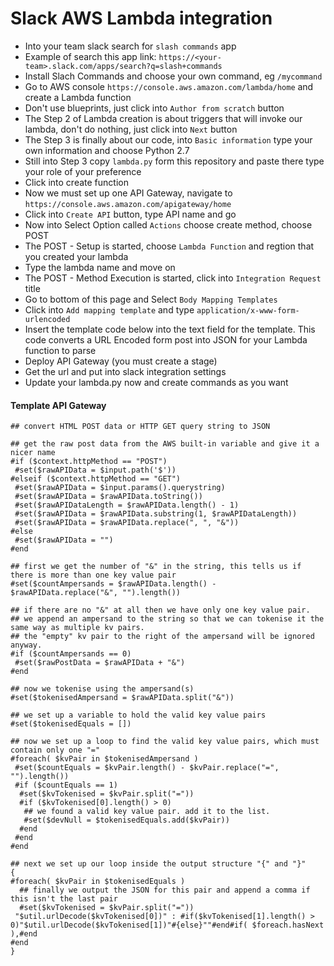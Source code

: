 
# Slack AWS Lambda integration


 * Into your team slack search for `slash commands` app
 * Example of search this app link: `https://<your-team>.slack.com/apps/search?q=slash+commands`
 * Install Slach Commands and choose your own command, eg `/mycommand`
 * Go to AWS console `https://console.aws.amazon.com/lambda/home` and create a Lambda function
 * Don't use blueprints, just click into `Author from scratch` button
 * The Step 2 of Lambda creation is about triggers that will invoke our lambda, don't do nothing, just click into `Next` button
 * The Step 3 is finally about our code, into `Basic information` type your own information and choose Python 2.7
 * Still into Step 3 copy `lambda.py` form this repository and paste there type your role of your preference
 * Click into create function
 * Now we must set up one API Gateway, navigate to `https://console.aws.amazon.com/apigateway/home`
 * Click into `Create API` button, type API name and go
 * Now into Select Option called `Actions` choose create method, choose POST
 * The POST - Setup is started, choose `Lambda Function` and regtion that you created your lambda
 * Type the lambda name and move on
 * The POST - Method Execution is started, click into `Integration Request` title
 * Go to bottom of this page and Select `Body Mapping Templates`
 * Click into `Add mapping template` and type `application/x-www-form-urlencoded`
 * Insert the template code below into the text field for the template. This code converts a URL Encoded form post into JSON for your Lambda function to parse
 * Deploy API Gateway (you must create a stage)
 * Get the url and put into slack integration settings
 * Update your lambda.py now and create commands as you want

#### Template API Gateway
```
## convert HTML POST data or HTTP GET query string to JSON

## get the raw post data from the AWS built-in variable and give it a nicer name
#if ($context.httpMethod == "POST")
 #set($rawAPIData = $input.path('$'))
#elseif ($context.httpMethod == "GET")
 #set($rawAPIData = $input.params().querystring)
 #set($rawAPIData = $rawAPIData.toString())
 #set($rawAPIDataLength = $rawAPIData.length() - 1)
 #set($rawAPIData = $rawAPIData.substring(1, $rawAPIDataLength))
 #set($rawAPIData = $rawAPIData.replace(", ", "&"))
#else
 #set($rawAPIData = "")
#end

## first we get the number of "&" in the string, this tells us if there is more than one key value pair
#set($countAmpersands = $rawAPIData.length() - $rawAPIData.replace("&", "").length())

## if there are no "&" at all then we have only one key value pair.
## we append an ampersand to the string so that we can tokenise it the same way as multiple kv pairs.
## the "empty" kv pair to the right of the ampersand will be ignored anyway.
#if ($countAmpersands == 0)
 #set($rawPostData = $rawAPIData + "&")
#end

## now we tokenise using the ampersand(s)
#set($tokenisedAmpersand = $rawAPIData.split("&"))

## we set up a variable to hold the valid key value pairs
#set($tokenisedEquals = [])

## now we set up a loop to find the valid key value pairs, which must contain only one "="
#foreach( $kvPair in $tokenisedAmpersand )
 #set($countEquals = $kvPair.length() - $kvPair.replace("=", "").length())
 #if ($countEquals == 1)
  #set($kvTokenised = $kvPair.split("="))
  #if ($kvTokenised[0].length() > 0)
   ## we found a valid key value pair. add it to the list.
   #set($devNull = $tokenisedEquals.add($kvPair))
  #end
 #end
#end

## next we set up our loop inside the output structure "{" and "}"
{
#foreach( $kvPair in $tokenisedEquals )
  ## finally we output the JSON for this pair and append a comma if this isn't the last pair
  #set($kvTokenised = $kvPair.split("="))
 "$util.urlDecode($kvTokenised[0])" : #if($kvTokenised[1].length() > 0)"$util.urlDecode($kvTokenised[1])"#{else}""#end#if( $foreach.hasNext ),#end
#end
}
```